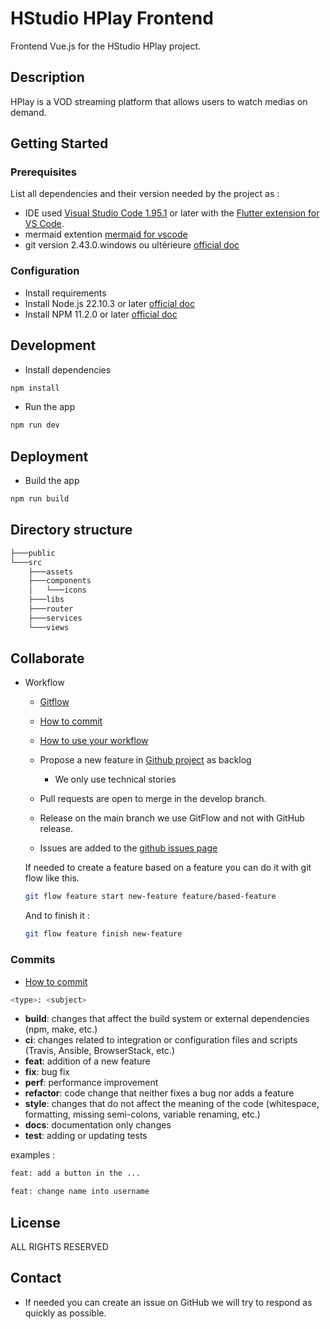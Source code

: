 # HStudio HPlay Frontend
Frontend Vue.js for the HStudio HPlay project.

## Description

HPlay is a VOD streaming platform that allows users to watch medias on demand.

## Getting Started

### Prerequisites

List all dependencies and their version needed by the project as :

* IDE used [Visual Studio Code 1.95.1](https://code.visualstudio.com/docs/setup/windows) or later with the [Flutter extension for VS Code](https://marketplace.visualstudio.com/items?itemName=Dart-Code.flutter).
* mermaid extention [mermaid for vscode](https://marketplace.visualstudio.com/items?itemName=bierner.markdown-mermaid)
* git version 2.43.0.windows ou ultérieure [official doc](https://git-scm.com/)

### Configuration

* Install requirements
* Install Node.js 22.10.3 or later [official doc](https://nodejs.org/en/download/)
* Install NPM 11.2.0 or later [official doc](https://docs.npmjs.com/downloading-and-installing-node-js-and-npm)

## Development
* Install dependencies
```bash
npm install
```
* Run the app
```bash
npm run dev
```

## Deployment
* Build the app
```bash
npm run build
```

## Directory structure
```bash
├───public
└───src
    ├───assets
    ├───components
    │   └───icons
    ├───libs
    ├───router
    ├───services
    └───views
```
## Collaborate

* Workflow
    * [Gitflow](https://www.atlassian.com/fr/git/tutorials/comparing-workflows/gitflow-workflow#:~:text=Gitflow%20est%20l'un%20des,les%20hotfix%20vers%20la%20production.)
    * [How to commit](https://www.conventionalcommits.org/en/v1.0.0/)
    * [How to use your workflow](https://nvie.com/posts/a-successful-git-branching-model/)

    * Propose a new feature in [Github project](https://github.com/orgs/CPNV-ES/projects/27/views/9) as backlog
        * We only use technical stories
    * Pull requests are open to merge in the develop branch.
    * Release on the main branch we use GitFlow and not with GitHub release.
    * Issues are added to the [github issues page](https://github.com/JuilletMikael/RIA-EggFlix/issues)

  If needed to create a feature based on a feature you can do it with git flow like this.

  ````bash
  git flow feature start new-feature feature/based-feature
  ````
  And to finish it :
  ````bash
  git flow feature finish new-feature
  ````

### Commits
* [How to commit](https://www.conventionalcommits.org/en/v1.0.0/)
```bash
<type>: <subject>
```

* **build**: changes that affect the build system or external dependencies (npm, make, etc.)
* **ci**: changes related to integration or configuration files and scripts (Travis, Ansible, BrowserStack, etc.)
* **feat**: addition of a new feature
* **fix**: bug fix
* **perf**: performance improvement
* **refactor**: code change that neither fixes a bug nor adds a feature
* **style**: changes that do not affect the meaning of the code (whitespace, formatting, missing semi-colons, variable renaming, etc.)
* **docs**: documentation only changes
* **test**: adding or updating tests

examples :
```bash
feat: add a button in the ...
````
```bash
feat: change name into username
````

## License
ALL RIGHTS RESERVED

## Contact

* If needed you can create an issue on GitHub we will try to respond as quickly as possible.